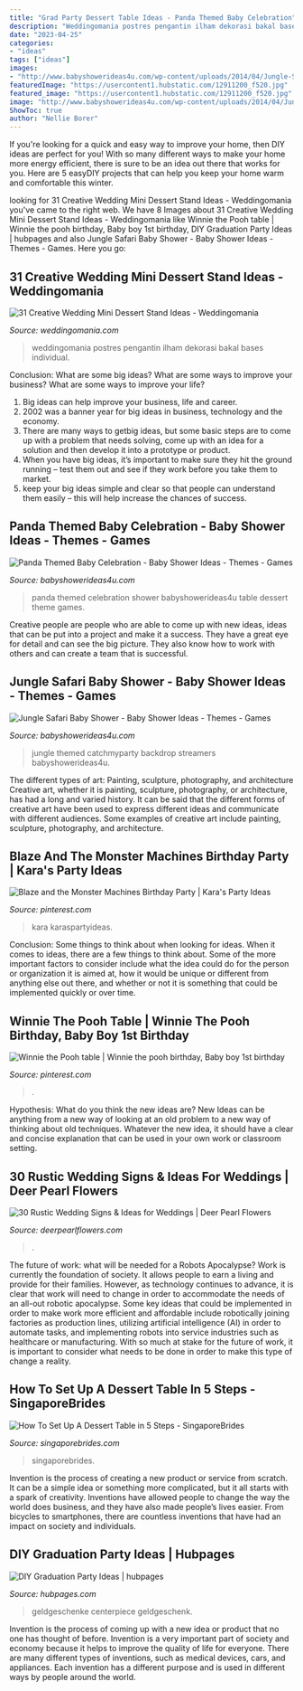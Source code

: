 ```yaml
---
title: "Grad Party Dessert Table Ideas - Panda Themed Baby Celebration"
description: "Weddingomania postres pengantin ilham dekorasi bakal bases individual"
date: "2023-04-25"
categories:
- "ideas"
tags: ["ideas"]
images:
- "http://www.babyshowerideas4u.com/wp-content/uploads/2014/04/Jungle-Safari-Baby-Shower-table-dessert-table.jpg"
featuredImage: "https://usercontent1.hubstatic.com/12911200_f520.jpg"
featured_image: "https://usercontent1.hubstatic.com/12911200_f520.jpg"
image: "http://www.babyshowerideas4u.com/wp-content/uploads/2014/04/Jungle-Safari-Baby-Shower-table-dessert-table.jpg"
ShowToc: true
author: "Nellie Borer"
---
```



If you're looking for a quick and easy way to improve your home, then DIY ideas are perfect for you! With so many different ways to make your home more energy efficient, there is sure to be an idea out there that works for you. Here are 5 easyDIY projects that can help you keep your home warm and comfortable this winter.

	

		
looking for 31 Creative Wedding Mini Dessert Stand Ideas - Weddingomania you've came to the right web. We have 8 Images about 31 Creative Wedding Mini Dessert Stand Ideas - Weddingomania like Winnie the Pooh table | Winnie the pooh birthday, Baby boy 1st birthday, DIY Graduation Party Ideas | hubpages and also Jungle Safari Baby Shower - Baby Shower Ideas - Themes - Games. Here you go:
		
    
## 31 Creative Wedding Mini Dessert Stand Ideas - Weddingomania

<img loading=lazy src="https://i.weddingomania.com/31-Wedding-Mini-Dessert-Stand-Ideas14.jpg" onerror="this.onerror=null;this.src='https://tse2.mm.bing.net/th?id=OIP.TMqV2tyUOBNrMsCCDdM0zAAAAA&amp;pid=15.1';" alt="31 Creative Wedding Mini Dessert Stand Ideas - Weddingomania">

_Source: weddingomania.com_

>weddingomania postres pengantin ilham dekorasi bakal bases individual. 

	

Conclusion: What are some big ideas? What are some ways to improve your business? What are some ways to improve your life?
1. Big ideas can help improve your business, life and career.
2. 2002 was a banner year for big ideas in business, technology and the economy.
3. There are many ways to getbig ideas, but some basic steps are to come up with a problem that needs solving, come up with an idea for a solution and then develop it into a prototype or product.
4. When you have big ideas, it’s important to make sure they hit the ground running – test them out and see if they work before you take them to market.
5. keep your big ideas simple and clear so that people can understand them easily – this will help increase the chances of success.

    
## Panda Themed Baby Celebration - Baby Shower Ideas - Themes - Games

<img loading=lazy src="http://www.babyshowerideas4u.com/wp-content/uploads/2017/10/Panda-Themed-Baby-Celebration-Dessert-Table.jpg" onerror="this.onerror=null;this.src='https://tse2.mm.bing.net/th?id=OIP.VmNbE148w-7ejqpSu6iYPQHaLH&amp;pid=15.1';" alt="Panda Themed Baby Celebration - Baby Shower Ideas - Themes - Games">

_Source: babyshowerideas4u.com_

>panda themed celebration shower babyshowerideas4u table dessert theme games. 

	

Creative people are people who are able to come up with new ideas, ideas that can be put into a project and make it a success. They have a great eye for detail and can see the big picture. They also know how to work with others and can create a team that is successful.

    
## Jungle Safari Baby Shower - Baby Shower Ideas - Themes - Games

<img loading=lazy src="http://www.babyshowerideas4u.com/wp-content/uploads/2014/04/Jungle-Safari-Baby-Shower-table-dessert-table.jpg" onerror="this.onerror=null;this.src='https://tse1.mm.bing.net/th?id=OIP.QxH-VYiW9fA2AIgxRXMHhAHaFh&amp;pid=15.1';" alt="Jungle Safari Baby Shower - Baby Shower Ideas - Themes - Games">

_Source: babyshowerideas4u.com_

>jungle themed catchmyparty backdrop streamers babyshowerideas4u. 

	

The different types of art: Painting, sculpture, photography, and architecture
Creative art, whether it is painting, sculpture, photography, or architecture, has had a long and varied history. It can be said that the different forms of creative art have been used to express different ideas and communicate with different audiences. Some examples of creative art include painting, sculpture, photography, and architecture.

    
## Blaze And The Monster Machines Birthday Party | Kara&#039;s Party Ideas

<img loading=lazy src="https://i.pinimg.com/736x/93/25/64/93256487041152ff90ac76b37329e7ee.jpg" onerror="this.onerror=null;this.src='https://tse4.mm.bing.net/th?id=OIP.z7dl94SnEUhnl0-oB3GJdAHaLH&amp;pid=15.1';" alt="Blaze and the Monster Machines Birthday Party | Kara&#039;s Party Ideas">

_Source: pinterest.com_

>kara karaspartyideas. 

	

Conclusion: Some things to think about when looking for ideas.
When it comes to ideas, there are a few things to think about. Some of the more important factors to consider include what the idea could do for the person or organization it is aimed at, how it would be unique or different from anything else out there, and whether or not it is something that could be implemented quickly or over time.

    
## Winnie The Pooh Table | Winnie The Pooh Birthday, Baby Boy 1st Birthday

<img loading=lazy src="https://i.pinimg.com/736x/8e/3d/c4/8e3dc48d591e0814fba0742fb248e86e.jpg" onerror="this.onerror=null;this.src='https://tse2.mm.bing.net/th?id=OIP.lbE9iZzJYdFxA4jpUBiIUgHaLH&amp;pid=15.1';" alt="Winnie the Pooh table | Winnie the pooh birthday, Baby boy 1st birthday">

_Source: pinterest.com_

>. 

	

Hypothesis: What do you think the new ideas are?
New Ideas can be anything from a new way of looking at an old problem to a new way of thinking about old techniques. Whatever the new idea, it should have a clear and concise explanation that can be used in your own work or classroom setting.

    
## 30 Rustic Wedding Signs &amp; Ideas For Weddings | Deer Pearl Flowers

<img loading=lazy src="https://www.deerpearlflowers.com/wp-content/uploads/2016/05/dessert-table-sign.jpg" onerror="this.onerror=null;this.src='https://tse1.mm.bing.net/th?id=OIP.uv3Qqf6cX23SUYp-y84TzAHaLF&amp;pid=15.1';" alt="30 Rustic Wedding Signs &amp; Ideas for Weddings | Deer Pearl Flowers">

_Source: deerpearlflowers.com_

>. 

	

The future of work: what will be needed for a Robots Apocalypse?
Work is currently the foundation of society. It allows people to earn a living and provide for their families. However, as technology continues to advance, it is clear that work will need to change in order to accommodate the needs of an all-out robotic apocalypse. Some key ideas that could be implemented in order to make work more efficient and affordable include robotically joining factories as production lines, utilizing artificial intelligence (AI) in order to automate tasks, and implementing robots into service industries such as healthcare or manufacturing. With so much at stake for the future of work, it is important to consider what needs to be done in order to make this type of change a reality.

    
## How To Set Up A Dessert Table In 5 Steps - SingaporeBrides

<img loading=lazy src="http://singaporebrides.com/articles/wp-content/uploads/2014/03/Dessert-Table-DIY-2-e1395972966186.jpg" onerror="this.onerror=null;this.src='https://tse3.mm.bing.net/th?id=OIP.RlYqthnTDuDrs8qYi1rzQgHaLH&amp;pid=15.1';" alt="How To Set Up A Dessert Table in 5 Steps - SingaporeBrides">

_Source: singaporebrides.com_

>singaporebrides. 

	

Invention is the process of creating a new product or service from scratch. It can be a simple idea or something more complicated, but it all starts with a spark of creativity. Inventions have allowed people to change the way the world does business, and they have also made people’s lives easier. From bicycles to smartphones, there are countless inventions that have had an impact on society and individuals.

    
## DIY Graduation Party Ideas | Hubpages

<img loading=lazy src="https://usercontent1.hubstatic.com/12911200_f520.jpg" onerror="this.onerror=null;this.src='https://tse2.mm.bing.net/th?id=OIP.r47RUdw7PpLAZSN42hz90QHaNJ&amp;pid=15.1';" alt="DIY Graduation Party Ideas | hubpages">

_Source: hubpages.com_

>geldgeschenke centerpiece geldgeschenk. 

	

Invention is the process of coming up with a new idea or product that no one has thought of before. Invention is a very important part of society and economy because it helps to improve the quality of life for everyone. There are many different types of inventions, such as medical devices, cars, and appliances. Each invention has a different purpose and is used in different ways by people around the world.

